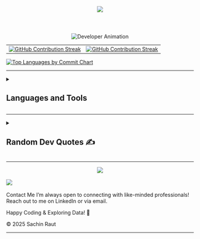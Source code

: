 <h1 align="center">
  <a href="#">
    <img src="https://readme-typing-svg.herokuapp.com/?font=Righteous&color=blue&size=35&center=true&vCenter=true&width=500&height=70&duration=2600&lines=Hi+There!+👋;+I'm+Sachin+Raut!" />
  </a>
</h1>

<br />

<p align="center">
  <img src="https://media0.giphy.com/media/v1.Y2lkPTc5MGI3NjExZnRiYWtnZ2czMnc1Z3dtdGk0ZnFhM3dwd2E5NzdsdTRrbjhlMnZpMSZlcD12MV9pbnRlcm5hbF9naWZfYnlfaWQmY3Q9Zw/qgQUggAC3Pfv687qPC/giphy.gif" alt="Developer Animation" />
</p>

<table>
  <tr>
    <td>
      <a href="https://github.com/sachinraut2500">
         <img alt="GitHub Contribution Streak" src="https://github-readme-streak-stats.demolab.com/?user=sachinraut2500&theme=radical"/>
      </a>
    </td>
    <td>
      <a href="https://github.com/sachinraut2500">
        <img alt="GitHub Contribution Streak" src="https://github-readme-streak-stats.herokuapp.com/?user=sachinraut2500&theme=radical"/>
      </a>
    </td>
  </tr>
</table>

<a href="https://github.com/sachinraut2500">
  <img alt="Top Languages by Commit Chart" src="https://github-readme-stats.vercel.app/api/top-langs/?username=sachinraut2500&langs_count=8&layout=compact&theme=radical" />
</a>

---

<details>
  <summary><h2>Languages and Tools</h2></summary>

<p align="left">
  <!-- Add your icons here -->
  <img src="https://raw.githubusercontent.com/devicons/devicon/master/icons/python/python-original.svg" alt="python" width="40" height="40" />
  <img src="https://img.icons8.com/color/48/000000/github.png" alt="GitHub" width="40" height="40" />
  <img src="https://img.icons8.com/color/48/000000/javascript.png" alt="JavaScript" width="40" height="40" />
  <!-- Add more as you like -->
</p>

</details>

---

<details>
  <summary><h2>Random Dev Quotes ✍️</h2></summary>

<h3>Motivational</h3>
<p align="center">
  <img src="https://quotes-github-readme.vercel.app/api?type=motivational&theme=tokyonight" alt="Motivational Quote" />
</p>

<h3>Inspirational</h3>
<p align="center">
  <img src="https://quotes-github-readme.vercel.app/api?type=inspirational&theme=tokyonight" alt="Inspirational Quote" />
</p>

<h3>Humorous</h3>
<p align="center">
  <img src="https://quotes-github-readme.vercel.app/api?type=humor&theme=tokyonight" alt="Humorous Quote" />
</p>

<h3>Life</h3>
<p align="center">
  <img src="https://quotes-github-readme.vercel.app/api?type=life&theme=tokyonight" alt="Life Quote" />
</p>

</details>

---

<p align="center">
  <img src="https://capsule-render.vercel.app/api?type=waving&color=gradient&height=100&section=footer" />
</p>

<img src="https://profile-counter.glitch.me/sachinraut2500/count.svg" width="1000" />




Contact Me
I’m always open to connecting with like-minded professionals!
Reach out to me on LinkedIn or via email.

Happy Coding & Exploring Data! 🚀

© 2025 Sachin Raut 
__________________________________________________________

